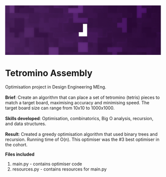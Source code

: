 ![Tetromino Project Banner](/tetromino_banner.png)

# Tetromino Assembly
Optimisation project in Design Engineering MEng.
<br><br>
**Brief**: Create an algorithm that can place a set of tetromino (tetris) pieces to match a target board, maximising accuracy and minimising speed.
The target board size can range from 10x10 to 1000x1000.
<br><br>
**Skills developed**: Optimisation, combinatorics, Big O analysis, recursion, and data structures.
<br><br>
**Result**: Created a greedy optimisation algorithm that used binary trees and recursion. Running time of O(n). This optimiser was the #3 best optimiser in the cohort.

**Files included**
1. main.py - contains optimiser code
2. resources.py - contains resources for main.py
